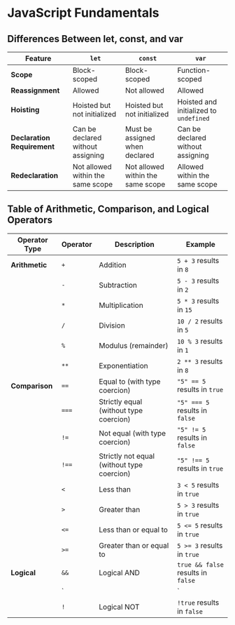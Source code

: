 # JavaScript Fundamentals

## Differences Between let, const, and var

| Feature                       | `let`                             | `const`                          | `var`                              |
|-------------------------------|-----------------------------------|----------------------------------|------------------------------------|
| **Scope**                     | Block-scoped                      | Block-scoped                     | Function-scoped                    |
| **Reassignment**              | Allowed                           | Not allowed                      | Allowed                            |
| **Hoisting**                  | Hoisted but not initialized       | Hoisted but not initialized      | Hoisted and initialized to `undefined` |
| **Declaration Requirement**   | Can be declared without assigning | Must be assigned when declared   | Can be declared without assigning  |
| **Redeclaration**             | Not allowed within the same scope | Not allowed within the same scope| Allowed within the same scope      |


## Table of Arithmetic, Comparison, and Logical Operators

| Operator Type        | Operator          | Description                                 | Example                      |
|----------------------|-------------------|---------------------------------------------|------------------------------|
| **Arithmetic**       | `+`               | Addition                                    | `5 + 3` results in `8`       |
|                      | `-`               | Subtraction                                 | `5 - 3` results in `2`       |
|                      | `*`               | Multiplication                              | `5 * 3` results in `15`      |
|                      | `/`               | Division                                    | `10 / 2` results in `5`      |
|                      | `%`               | Modulus (remainder)                         | `10 % 3` results in `1`      |
|                      | `**`              | Exponentiation                              | `2 ** 3` results in `8`      |
| **Comparison**       | `==`              | Equal to (with type coercion)               | `"5" == 5` results in `true` |
|                      | `===`             | Strictly equal (without type coercion)      | `"5" === 5` results in `false`|
|                      | `!=`              | Not equal (with type coercion)              | `"5" != 5` results in `false`|
|                      | `!==`             | Strictly not equal (without type coercion)  | `"5" !== 5` results in `true`|
|                      | `<`               | Less than                                   | `3 < 5` results in `true`    |
|                      | `>`               | Greater than                                | `5 > 3` results in `true`    |
|                      | `<=`              | Less than or equal to                       | `5 <= 5` results in `true`   |
|                      | `>=`              | Greater than or equal to                    | `5 >= 3` results in `true`   |
| **Logical**          | `&&`              | Logical AND                                 | `true && false` results in `false`|
|                      | `||`              | Logical OR                                  | `true || false` results in `true`|
|                      | `!`               | Logical NOT                                 | `!true` results in `false`   |


